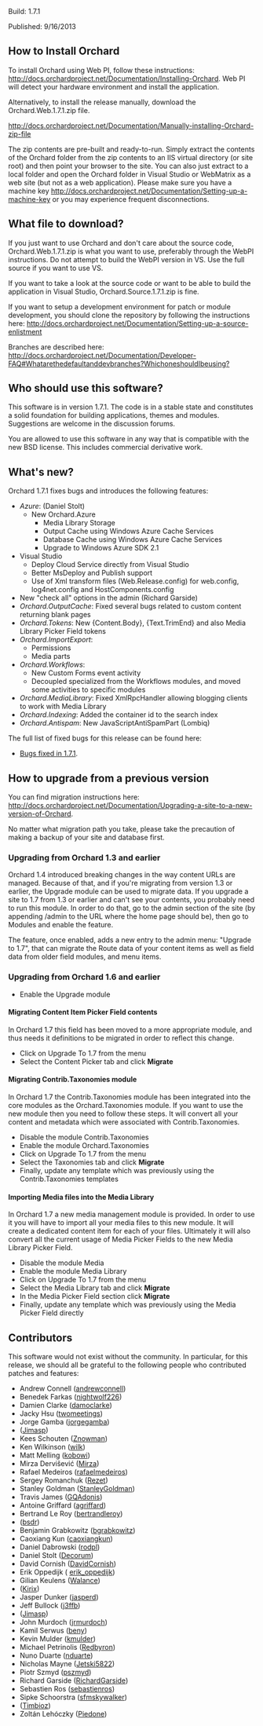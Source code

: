 Build: 1.7.1

Published: 9/16/2013

How to Install Orchard
----------------------

To install Orchard using Web PI, follow these instructions:
<http://docs.orchardproject.net/Documentation/Installing-Orchard>.
Web PI will detect your hardware environment and install the application.

Alternatively, to install the release manually, download the Orchard.Web.1.7.1.zip file.

<http://docs.orchardproject.net/Documentation/Manually-installing-Orchard-zip-file>

The zip contents are pre-built and ready-to-run. Simply extract the contents of the Orchard
folder from the zip contents to an IIS virtual directory (or site root) and then point your
browser to the site. You can also just extract to a local folder and open the Orchard
folder in Visual Studio or WebMatrix as a web site (but not as a web application).
Please make sure you have a machine key
<http://docs.orchardproject.net/Documentation/Setting-up-a-machine-key>
or you may experience frequent disconnections.

What file to download?
----------------------

If you just want to use Orchard and don't care about the source code, Orchard.Web.1.7.1.zip
is what you want to use, preferably through the WebPI instructions.
Do not attempt to build the WebPI version in VS. Use the full source if you want to use VS.

If you want to take a look at the source code or want to be able to build the application in Visual Studio,
Orchard.Source.1.7.1.zip is fine.

If you want to setup a development environment for patch or module development,
you should clone the repository by following the instructions here:
<http://docs.orchardproject.net/Documentation/Setting-up-a-source-enlistment>

Branches are described here: <http://docs.orchardproject.net/Documentation/Developer-FAQ#Whatarethedefaultanddevbranches?WhichoneshouldIbeusing?>

Who should use this software?
-----------------------------

This software is in version 1.7.1. The code is in a stable state and constitutes
a solid foundation for building applications, themes and modules.
Suggestions are welcome in the discussion forums.

You are allowed to use this software in any way that is compatible with the new BSD license.
This includes commercial derivative work.

What's new?
-----------

Orchard 1.7.1 fixes bugs and introduces the following features:

* *Azure*: (Daniel Stolt)
  * New Orchard.Azure 
    * Media Library Storage
    * Output Cache using Windows Azure Cache Services
    * Database Cache using Windows Azure Cache Services
    * Upgrade to Windows Azure SDK 2.1
* Visual Studio
  * Deploy Cloud Service directly from Visual Studio
  * Better MsDeploy and Publish support
  * Use of Xml transform files (Web.Release.config) for web.config, log4net.config and HostComponents.config
* New "check all" options in the admin (Richard Garside)
* *Orchard.OutputCache*: Fixed several bugs related to custom content returning blank pages
* *Orchard.Tokens*: New {Content.Body}, {Text.TrimEnd} and also Media Library Picker Field tokens
* *Orchard.ImportExport*: 
  * Permissions
  * Media parts
* *Orchard.Workflows*: 
  * New Custom Forms event activity
  * Decoupled specialized from the Workflows modules, and moved some activities to specific modules
* *Orchard.MediaLibrary*: Fixed XmlRpcHandler allowing blogging clients to work with Media Library
* *Orchard.Indexing*: Added the container id to the search index
* *Orchard.Antispam*: New JavaScriptAntiSpamPart (Lombiq)

The full list of fixed bugs for this release can be found here:

* [Bugs fixed in 1.7.1](https://orchard.codeplex.com/workitem/list/advanced?keyword=&status=Resolved|Closed&type=All&priority=All&release=Orchard%201.7.1&assignedTo=All&component=All&sortField=LastUpdatedDate&sortDirection=Descending&page=0&reasonClosed=All).

How to upgrade from a previous version
--------------------------------------

You can find migration instructions here: <http://docs.orchardproject.net/Documentation/Upgrading-a-site-to-a-new-version-of-Orchard>.

No matter what migration path you take, please take the precaution of making a backup of your
site and database first.

### Upgrading from Orchard 1.3 and earlier

Orchard 1.4 introduced breaking changes in the way content URLs are managed. Because of that,
and if you're migrating from version 1.3 or earlier, the Upgrade module can be used to migrate
data. If you upgrade a site to 1.7 from 1.3 or earlier and can't
see your contents, you probably need to run this module. In order to do that, go to the admin
section of the site (by appending /admin to the URL where the home page should be), then go
to Modules and enable the feature.

The feature, once enabled, adds a new entry to the admin menu: "Upgrade to 1.7", that can
migrate the Route data of your content items as well as field data from older field modules, and menu items.

### Upgrading from Orchard 1.6 and earlier

* Enable the Upgrade module

#### Migrating Content Item Picker Field contents

In Orchard 1.7 this field has been moved to a more appropriate module, and thus needs it definitions to be migrated
in order to reflect this change.

* Click on Upgrade To 1.7 from the menu
* Select the Content Picker tab and click **Migrate**

#### Migrating Contrib.Taxonomies module

In Orchard 1.7 the Contrib.Taxonomies module has been integrated into the core modules as the Orchard.Taxonomies module.
If you want to use the new module then you need to follow these steps. It will convert all your content and metadata
which were associated with Contrib.Taxonomies.

* Disable the module Contrib.Taxonomies
* Enable the module Orchard.Taxonomies
* Click on Upgrade To 1.7 from the menu
* Select the Taxonomies tab and click **Migrate**
* Finally, update any template which was previously using the Contrib.Taxonomies templates

#### Importing Media files into the Media Library

In Orchard 1.7 a new media management module is provided. In order to use it you will have to import all your media files
to this new module. It will create a dedicated content item for each of your files. Ultimately it will also convert
all the current usage of Media Picker Fields to the new Media Library Picker Field.

* Disable the module Media
* Enable the module Media Library
* Click on Upgrade To 1.7 from the menu
* Select the Media Library tab and click **Migrate**
* In the Media Picker Field section click **Migrate**
* Finally, update any template which was previously using the Media Picker Field directly

Contributors
------------

This software would not exist without the community. In particular, for this release,
we should all be grateful to the following people who contributed patches and features:


- Andrew Connell ([andrewconnell](http://www.codeplex.com/site/users/view/andrewconnell))
- Benedek Farkas ([nightwolf226](https://www.codeplex.com/site/users/view/nightwolf226))
- Damien Clarke ([damoclarke](http://www.codeplex.com/site/users/view/damoclarke))
- Jacky Hsu ([twomeetings](http://www.codeplex.com/site/users/view/twomeetings))
- Jorge Gamba ([jorgegamba](http://www.codeplex.com/site/users/view/jorgegamba))
- ([Jimasp](http://www.codeplex.com/site/users/view/Jimasp))
- Kees Schouten ([Znowman](http://www.codeplex.com/site/users/view/Znowman))
- Ken Wilkinson ([wilk](http://www.codeplex.com/site/users/view/wilk))
- Matt Melling ([kobowi](http://www.codeplex.com/site/users/view/kobowi))
- Mirza Dervišević ([Mirza](http://www.codeplex.com/site/users/view/Mirza))
- Rafael Medeiros ([rafaelmedeiros](http://www.codeplex.com/site/users/view/rafaelmedeiros))
- Sergey Romanchuk ([Rezet](http://www.codeplex.com/site/users/view/Rezet))
- Stanley Goldman ([StanleyGoldman](http://www.codeplex.com/site/users/view/StanleyGoldman))
- Travis James ([GQAdonis](http://www.codeplex.com/site/users/view/GQAdonis))
- Antoine Griffard ([agriffard](http://www.codeplex.com/site/users/view/agriffard))
- Bertrand Le Roy ([bertrandleroy](http://www.codeplex.com/site/users/view/bertrandleroy))
- ([bsdr](https://www.codeplex.com/site/users/view/bsdr))
- Benjamin Grabkowitz ([bgrabkowitz](https://www.codeplex.com/site/users/view/bgrabkowitz))
- Caoxiang Kun ([caoxiangkun](https://www.codeplex.com/site/users/view/caoxiangkun))
- Daniel Dabrowski ([rodpl](https://www.codeplex.com/site/users/view/rodpl)) 
- Daniel Stolt ([Decorum](https://www.codeplex.com/site/users/view/Decorum))
- David Cornish ([DavidCornish](https://www.codeplex.com/site/users/view/DavidCornish))
- Erik Oppedijk ( [erik_oppedijk](https://www.codeplex.com/site/users/view/erik_oppedijk))
- Gilian Keulens ([Walance](http://www.codeplex.com/site/users/view/Walance))
- ([Kirix](http://www.codeplex.com/site/users/view/Kirix))
- Jasper Dunker ([jasperd](http://www.codeplex.com/site/users/view/jasperd))
- Jeff Bullock ([j3ffb](http://www.codeplex.com/site/users/view/j3ffb))
- ([Jimasp](http://www.codeplex.com/site/users/view/Jimasp))
- John Murdoch ([jrmurdoch](http://www.codeplex.com/site/users/view/jrmurdoch))
- Kamil Serwus ([beny](http://www.codeplex.com/site/users/view/beny))
- Kevin Mulder ([kmulder](http://www.codeplex.com/site/users/view/kmulder))
- Michael Petrinolis ([Redbyron](http://www.codeplex.com/site/users/view/Redbyron))
- Nuno Duarte ([nduarte](https://www.codeplex.com/site/users/view/nduarte))
- Nicholas Mayne ([Jetski5822](http://www.codeplex.com/site/users/view/Jetski5822))
- Piotr Szmyd ([pszmyd](https://www.codeplex.com/site/users/view/pszmyd))
- Richard Garside ([RichardGarside](https://www.codeplex.com/site/users/view/RichardGarside))
- Sebastien Ros ([sebastienros](http://www.codeplex.com/site/users/view/sebastienros))
- Sipke Schoorstra ([sfmskywalker](http://www.codeplex.com/site/users/view/sfmskywalker))
- ([Timbioz](http://www.codeplex.com/site/users/view/Timbioz))
- Zoltán Lehóczky ([Piedone](http://www.codeplex.com/site/users/view/Piedone))
